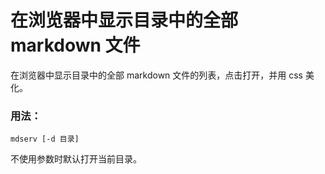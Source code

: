 # 在浏览器中显示目录中的全部 markdown 文件

在浏览器中显示目录中的全部 markdown 文件的列表，点击打开，并用 css 美化。

### 用法：
`mdserv [-d 目录]`

不使用参数时默认打开当前目录。